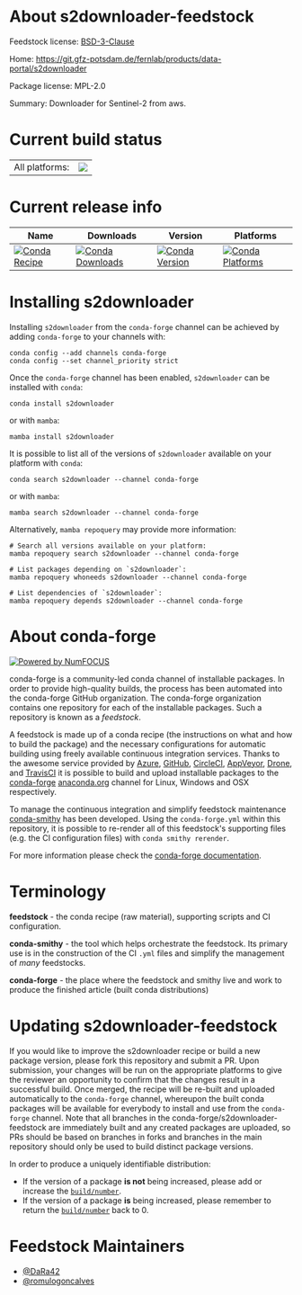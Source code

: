About s2downloader-feedstock
============================

Feedstock license: [BSD-3-Clause](https://github.com/conda-forge/s2downloader-feedstock/blob/main/LICENSE.txt)

Home: https://git.gfz-potsdam.de/fernlab/products/data-portal/s2downloader

Package license: MPL-2.0

Summary: Downloader for Sentinel-2 from aws.

Current build status
====================


<table><tr><td>All platforms:</td>
    <td>
      <a href="https://dev.azure.com/conda-forge/feedstock-builds/_build/latest?definitionId=22803&branchName=main">
        <img src="https://dev.azure.com/conda-forge/feedstock-builds/_apis/build/status/s2downloader-feedstock?branchName=main">
      </a>
    </td>
  </tr>
</table>

Current release info
====================

| Name | Downloads | Version | Platforms |
| --- | --- | --- | --- |
| [![Conda Recipe](https://img.shields.io/badge/recipe-s2downloader-green.svg)](https://anaconda.org/conda-forge/s2downloader) | [![Conda Downloads](https://img.shields.io/conda/dn/conda-forge/s2downloader.svg)](https://anaconda.org/conda-forge/s2downloader) | [![Conda Version](https://img.shields.io/conda/vn/conda-forge/s2downloader.svg)](https://anaconda.org/conda-forge/s2downloader) | [![Conda Platforms](https://img.shields.io/conda/pn/conda-forge/s2downloader.svg)](https://anaconda.org/conda-forge/s2downloader) |

Installing s2downloader
=======================

Installing `s2downloader` from the `conda-forge` channel can be achieved by adding `conda-forge` to your channels with:

```
conda config --add channels conda-forge
conda config --set channel_priority strict
```

Once the `conda-forge` channel has been enabled, `s2downloader` can be installed with `conda`:

```
conda install s2downloader
```

or with `mamba`:

```
mamba install s2downloader
```

It is possible to list all of the versions of `s2downloader` available on your platform with `conda`:

```
conda search s2downloader --channel conda-forge
```

or with `mamba`:

```
mamba search s2downloader --channel conda-forge
```

Alternatively, `mamba repoquery` may provide more information:

```
# Search all versions available on your platform:
mamba repoquery search s2downloader --channel conda-forge

# List packages depending on `s2downloader`:
mamba repoquery whoneeds s2downloader --channel conda-forge

# List dependencies of `s2downloader`:
mamba repoquery depends s2downloader --channel conda-forge
```


About conda-forge
=================

[![Powered by
NumFOCUS](https://img.shields.io/badge/powered%20by-NumFOCUS-orange.svg?style=flat&colorA=E1523D&colorB=007D8A)](https://numfocus.org)

conda-forge is a community-led conda channel of installable packages.
In order to provide high-quality builds, the process has been automated into the
conda-forge GitHub organization. The conda-forge organization contains one repository
for each of the installable packages. Such a repository is known as a *feedstock*.

A feedstock is made up of a conda recipe (the instructions on what and how to build
the package) and the necessary configurations for automatic building using freely
available continuous integration services. Thanks to the awesome service provided by
[Azure](https://azure.microsoft.com/en-us/services/devops/), [GitHub](https://github.com/),
[CircleCI](https://circleci.com/), [AppVeyor](https://www.appveyor.com/),
[Drone](https://cloud.drone.io/welcome), and [TravisCI](https://travis-ci.com/)
it is possible to build and upload installable packages to the
[conda-forge](https://anaconda.org/conda-forge) [anaconda.org](https://anaconda.org/)
channel for Linux, Windows and OSX respectively.

To manage the continuous integration and simplify feedstock maintenance
[conda-smithy](https://github.com/conda-forge/conda-smithy) has been developed.
Using the ``conda-forge.yml`` within this repository, it is possible to re-render all of
this feedstock's supporting files (e.g. the CI configuration files) with ``conda smithy rerender``.

For more information please check the [conda-forge documentation](https://conda-forge.org/docs/).

Terminology
===========

**feedstock** - the conda recipe (raw material), supporting scripts and CI configuration.

**conda-smithy** - the tool which helps orchestrate the feedstock.
                   Its primary use is in the construction of the CI ``.yml`` files
                   and simplify the management of *many* feedstocks.

**conda-forge** - the place where the feedstock and smithy live and work to
                  produce the finished article (built conda distributions)


Updating s2downloader-feedstock
===============================

If you would like to improve the s2downloader recipe or build a new
package version, please fork this repository and submit a PR. Upon submission,
your changes will be run on the appropriate platforms to give the reviewer an
opportunity to confirm that the changes result in a successful build. Once
merged, the recipe will be re-built and uploaded automatically to the
`conda-forge` channel, whereupon the built conda packages will be available for
everybody to install and use from the `conda-forge` channel.
Note that all branches in the conda-forge/s2downloader-feedstock are
immediately built and any created packages are uploaded, so PRs should be based
on branches in forks and branches in the main repository should only be used to
build distinct package versions.

In order to produce a uniquely identifiable distribution:
 * If the version of a package **is not** being increased, please add or increase
   the [``build/number``](https://docs.conda.io/projects/conda-build/en/latest/resources/define-metadata.html#build-number-and-string).
 * If the version of a package **is** being increased, please remember to return
   the [``build/number``](https://docs.conda.io/projects/conda-build/en/latest/resources/define-metadata.html#build-number-and-string)
   back to 0.

Feedstock Maintainers
=====================

* [@DaRa42](https://github.com/DaRa42/)
* [@romulogoncalves](https://github.com/romulogoncalves/)

